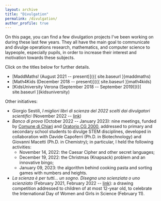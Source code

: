 ```yaml
---
layout: archive
title: "Divulgation"
permalink: /divulgation/
author_profile: true
---
```


On this page, you can find a few divulgation projects I've been working on during these last few years. They all have the main goal to communicate and divulge operations research, mathematics, and computer science to laypeople, especially pupils, in order to increase their interest and motivation towards these subjects.

Click on the titles below for further details.

- [MaddMaths! (August 2021 -- present)]({{ site.baseurl }}maddmaths)
- [Math4Kids (December 2018 -- present)]({{ site.baseurl }}math4kids)
- [KidsUniversity Verona (September 2018 -- September 2019)]({{ site.baseurl }}kidsuniversity)

Other initiatives:
- Giorgio Sestili, *I migliori libri di scienza del 2022 scelti dai divulgatori scientifici* (November 2022 -- [link](https://www.giorgiosestili.it/migliori-libri-divulgazione-scienza-2022/))
- *Banco di prova* (October 2022 -- January 2023): nine meetings, funded by [Comune di Chiari](https://www.comune.chiari.brescia.it) and [Oratorio CG 2000](https://www.cg2000.it), addressed to primary and secondary school students to divulge STEM disciplines, developed in collaboration with Davide Capoferri (Ph.D. in Biotechnology) and Giovanni Macetti (Ph.D. in Chemistry); in particular, I held the following activities:
  - November 14, 2022: the Caesar Cipher and other secret languages;
  - December 19, 2022: the Christmas (Knapsack) problem and an innovative bingo;
  - January 09, 2023: the algorithm behind cooking pasta and sorting games with numbers and heights.
- *La scienza è per tutti... un sogno. Disegna una scienziata o uno scienziato* (February 2021, February 2022 -- [link](https://opac.provincia.brescia.it/library/chiari/concorso-creativo-la-scienza-e-per-tutti/)): a drawing competition addressed to children of at most 12-year old, to celebrate the International Day of Women and Girls in Science (February 11).
